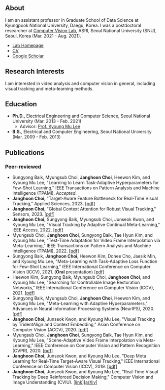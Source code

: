 ## About

I am an assistant professor in Graduate School of Data Science at Kyungpook National University, Daegu, Korea. I was a postdoctoral researcher at [Computer Vision Lab](https://cv.snu.ac.kr), ASRI, Seoul National University (SNU), Seoul, Korea (Mar. 2021 - Aug. 2021).

- [Lab Homepage](https://sites.google.com/view/knu-vilab)
- [CV](https://www.overleaf.com/read/zqkfvxrkjcyz)
- [Google Scholar](https://scholar.google.com/citations?user=Y9JkA2IAAAAJ&hl=en)


## Research Interests

I am interested in video analysis and computer vision in general, including visual tracking and meta-learning methods.


## Education

- **Ph.D.**, Electrical Engineering and Computer Science, Seoul National University (Mar. 2013 - Feb. 2021)
  - Advisor: [Prof. Kyoung Mu Lee](https://cv.snu.ac.kr/kmlee)
- **B.S.**, Electrical and Computer Engineering, Seoul National University (Mar. 2009 - Feb. 2013)


## Publications

### Peer-reviewed
- Sungyong Baik, Myungsub Choi, **Janghoon Choi**, Heewon Kim, and Kyoung Mu Lee, "Learning to Learn Task-Adaptive Hyperparameters for Few-Shot Learning," IEEE Transactions on Pattern Analysis and Machine Intelligence (TPAMI), *Accepted*.
- **Janghoon Choi**, "Target-Aware Feature Bottleneck for Real-Time Visual Tracking," Applied Sciences, 2023. [[pdf]](https://www.mdpi.com/2076-3417/13/18/10198)
- **Janghoon Choi**, "Global Context Attention for Robust Visual Tracking," Sensors, 2023. [[pdf]](https://www.mdpi.com/1424-8220/23/5/2695)
- **Janghoon Choi**, Sungyong Baik, Myungsub Choi, Junseok Kwon, and Kyoung Mu Lee, "Visual Tracking by Adaptive Continual Meta-Learning," IEEE Access, 2022. [[pdf]](https://ieeexplore.ieee.org/document/9682719/)
- Myungsub Choi, **Janghoon Choi**, Sungyong Baik, Tae Hyun Kim, and Kyoung Mu Lee, "Test-Time Adaptation for Video Frame Interpolation via Meta-Learning," IEEE Transactions on Pattern Analysis and Machine Intelligence (TPAMI), 2022. [[pdf]](https://www.computer.org/csdl/journal/tp/5555/01/09625774/1yLTmJk7bTq)
- Sungyong Baik, **Janghoon Choi**, Heewon Kim, Dohee Cho, Jaesik Min, and Kyoung Mu Lee, "Meta-Learning with Task-Adaptive Loss Function for Few-Shot Learning," IEEE International Conference on Computer Vision (ICCV), 2021. (**Oral** presentation) [[pdf]](https://openaccess.thecvf.com/content/ICCV2021/papers/Baik_Meta-Learning_With_Task-Adaptive_Loss_Function_for_Few-Shot_Learning_ICCV_2021_paper.pdf)
- Heewon Kim, Sungyong Baik, Myungsub Choi, **Janghoon Choi**, and Kyoung Mu Lee, "Searching for Controllable Image Restoration Networks," IEEE International Conference on Computer Vision (ICCV), 2021. [[pdf]](https://openaccess.thecvf.com/content/ICCV2021/papers/Kim_Searching_for_Controllable_Image_Restoration_Networks_ICCV_2021_paper.pdf)
- Sungyong Baik, Myungsub Choi, **Janghoon Choi**, Heewon Kim, and Kyoung Mu Lee, "Meta-Learning with Adaptive Hyperparameters," Advances in Neural Information Processing Systems (NeurIPS), 2020. [[pdf]](https://proceedings.neurips.cc//paper/2020/file/ee89223a2b625b5152132ed77abbcc79-Paper.pdf)
- **Janghoon Choi**, Junseok Kwon, and Kyoung Mu Lee, "Visual Tracking by TridentAlign and Context Embedding," Asian Conference on Computer Vision (ACCV), 2020. [[pdf]](https://openaccess.thecvf.com/content/ACCV2020/papers/Choi_Visual_Tracking_by_TridentAlign_and_Context_Embedding_ACCV_2020_paper.pdf)
- Myungsub Choi, **Janghoon Choi**, Sungyong Baik, Tae Hyun Kim, and Kyoung Mu Lee, "Scene-Adaptive Video Frame Interpolation via Meta-Learning," IEEE Conference on Computer Vision and Pattern Recognition (CVPR), 2020. [[pdf]](https://openaccess.thecvf.com/content_CVPR_2020/papers/Choi_Scene-Adaptive_Video_Frame_Interpolation_via_Meta-Learning_CVPR_2020_paper.pdf)
- **Janghoon Choi**, Junseok Kwon, and Kyoung Mu Lee, "Deep Meta Learning for Real-Time Target-Aware Visual Tracking," IEEE International Conference on Computer Vision (ICCV), 2019. [[pdf]](https://openaccess.thecvf.com/content_ICCV_2019/papers/Choi_Deep_Meta_Learning_for_Real-Time_Target-Aware_Visual_Tracking_ICCV_2019_paper.pdf)
- **Janghoon Choi**, Junseok Kwon, and Kyoung Mu Lee, "Real-Time Visual Tracking by Deep Reinforced Decision Making," Computer Vision and Image Understanding (CVIU). [[link]](https://www.sciencedirect.com/science/article/pii/S1077314218300754)[[arXiv]](https://arxiv.org/abs/1702.06291)
